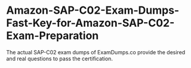 # Amazon-SAP-C02-Exam-Dumps-Fast-Key-for-Amazon-SAP-C02-Exam-Preparation
The actual SAP-C02 exam dumps of ExamDumps.co provide the desired and real questions to pass the certification.

